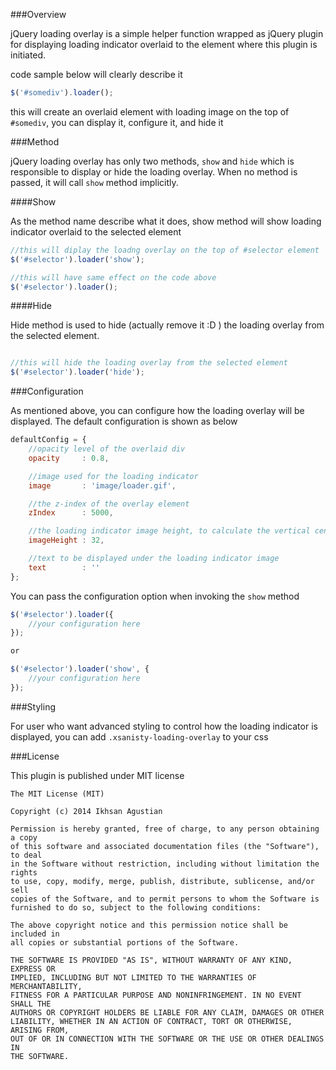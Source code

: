 ###Overview

jQuery loading overlay is a simple helper function wrapped as jQuery plugin for displaying loading
indicator overlaid to the element where this plugin is initiated.

code sample below will clearly describe it

```javascript
$('#somediv').loader();
```

this will create an overlaid element with loading image on the top of ```#somediv```,
you can display it, configure it, and hide it

###Method

jQuery loading overlay has only two methods, ```show``` and ```hide``` which is responsible to display
or hide the loading overlay. When no method is passed, it will call ```show``` method implicitly.

####Show

As the method name describe what it does, show method will show loading indicator overlaid to the selected element

```javascript
//this will diplay the loadng overlay on the top of #selector element
$('#selector').loader('show');

//this will have same effect on the code above
$('#selector').loader();

```

####Hide

Hide method is used to hide (actually remove it :D ) the loading overlay from the selected element.

```javascript

//this will hide the loading overlay from the selected element
$('#selector').loader('hide');

```

###Configuration

As mentioned above, you can configure how the loading overlay will be displayed. The default configuration
is shown as below

```javascript
defaultConfig = {
    //opacity level of the overlaid div
    opacity     : 0.8,

    //image used for the loading indicator
    image       : 'image/loader.gif',

    //the z-index of the overlay element
    zIndex      : 5000,

    //the loading indicator image height, to calculate the vertical center
    imageHeight : 32,

    //text to be displayed under the loading indicator image
    text        : ''
};
```

You can pass the configuration option when invoking the ```show``` method

```javascript
$('#selector').loader({
    //your configuration here
});

or

$('#selector').loader('show', {
    //your configuration here
});
```

###Styling

For user who want advanced styling to control how the loading indicator is displayed, you can add
```.xsanisty-loading-overlay``` to your css

###License

This plugin is published under MIT license

```
The MIT License (MIT)

Copyright (c) 2014 Ikhsan Agustian

Permission is hereby granted, free of charge, to any person obtaining a copy
of this software and associated documentation files (the "Software"), to deal
in the Software without restriction, including without limitation the rights
to use, copy, modify, merge, publish, distribute, sublicense, and/or sell
copies of the Software, and to permit persons to whom the Software is
furnished to do so, subject to the following conditions:

The above copyright notice and this permission notice shall be included in
all copies or substantial portions of the Software.

THE SOFTWARE IS PROVIDED "AS IS", WITHOUT WARRANTY OF ANY KIND, EXPRESS OR
IMPLIED, INCLUDING BUT NOT LIMITED TO THE WARRANTIES OF MERCHANTABILITY,
FITNESS FOR A PARTICULAR PURPOSE AND NONINFRINGEMENT. IN NO EVENT SHALL THE
AUTHORS OR COPYRIGHT HOLDERS BE LIABLE FOR ANY CLAIM, DAMAGES OR OTHER
LIABILITY, WHETHER IN AN ACTION OF CONTRACT, TORT OR OTHERWISE, ARISING FROM,
OUT OF OR IN CONNECTION WITH THE SOFTWARE OR THE USE OR OTHER DEALINGS IN
THE SOFTWARE.
```